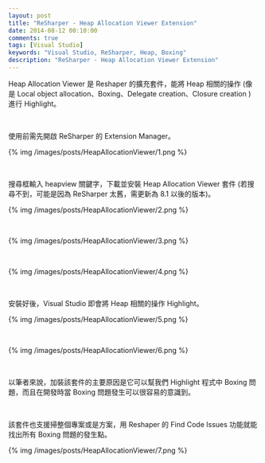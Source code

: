 ```yaml
---
layout: post
title: "ReSharper - Heap Allocation Viewer Extension"
date: 2014-08-12 00:10:00
comments: true
tags: [Visual Studio]
keywords: "Visual Studio, ReSharper, Heap, Boxing"
description: "ReSharper - Heap Allocation Viewer Extension"
---
```


Heap Allocation Viewer 是 Reshaper 的擴充套件，能將 Heap 相關的操作 (像是 Local object allocation、Boxing、Delegate creation、Closure creation ) 進行 Highlight。  

<!-- More -->

<br/>

使用前需先開啟 ReSharper 的 Extension Manager。  

{% img /images/posts/HeapAllocationViewer/1.png %}

<br/>


搜尋框輸入 heapview 關鍵字，下載並安裝 Heap Allocation Viewer 套件 (若搜尋不到，可能是因為 ReSharper 太舊，需更新為 8.1 以後的版本)。  

{% img /images/posts/HeapAllocationViewer/2.png %}

<br/>

{% img /images/posts/HeapAllocationViewer/3.png %}

<br/>

{% img /images/posts/HeapAllocationViewer/4.png %}

<br/>


安裝好後，Visual Studio 即會將 Heap 相關的操作 Highlight。  

{% img /images/posts/HeapAllocationViewer/5.png %}

<br/>

{% img /images/posts/HeapAllocationViewer/6.png %}

<br/>

以筆者來說，加裝該套件的主要原因是它可以幫我們 Highlight 程式中 Boxing 問題，而且在開發時當 Boxing 問題發生可以很容易的意識到。  

<br/>

該套件也支援掃整個專案或是方案，用 Reshaper 的 Find Code Issues 功能就能找出所有 Boxing 問題的發生點。 

{% img /images/posts/HeapAllocationViewer/7.png %}
